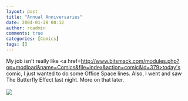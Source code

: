 ```yaml
---
layout: post
title: "Annual Anniversaries"
date: 2004-01-28 00:12
author: rcadmin
comments: true
categories: [Comics]
tags: []
---
```

My job isn't really like <a href=http://www.bitsmack.com/modules.php?op=modload&name=Comics&file=index&action=comic&id=379>today's comic,</a> I just wanted to do some Office Space lines. Also, I went and saw The Butterfly Effect last night. More on that later.<Br><br><!--more--><img src='http://dl.bitsmack.com/comics/20040128.gif'   />
